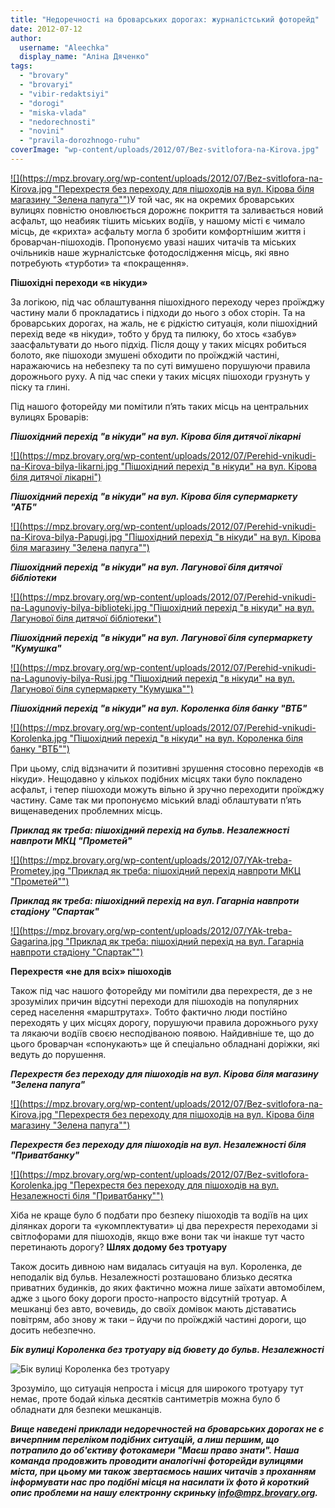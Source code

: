 ```yaml
---
title: "Недоречності на броварських дорогах: журналістський фоторейд"
date: 2012-07-12
author: 
  username: "Aleechka"
  display_name: "Аліна Дяченко"
tags: 
  - "brovary"
  - "brovaryi"
  - "vibir-redaktsiyi"
  - "dorogi"
  - "miska-vlada"
  - "nedorechnosti"
  - "novini"
  - "pravila-dorozhnogo-ruhu"
coverImage: "wp-content/uploads/2012/07/Bez-svitlofora-na-Kirova.jpg"
---
```


[![](https://mpz.brovary.org/wp-content/uploads/2012/07/Bez-svitlofora-na-Kirova.jpg "Перехрестя без переходу для пішоходів на вул. Кірова біля магазину "Зелена папуга"")](https://mpz.brovary.org/wp-content/uploads/2012/07/Bez-svitlofora-na-Kirova.jpg)У той час, як на окремих броварських вулицях повністю оновлюється дорожнє покриття та заливається новий асфальт, що неабияк тішить міських водіїв, у нашому місті є чимало місць, де «крихта» асфальту могла б зробити комфортнішим життя і броварчан-пішоходів. Пропонуємо увазі наших читачів та міських очільників наше журналістське фотодослідження місць, які явно потребують «турботи» та «покращення».

**Пішохідні переходи «в нікуди»**

За логікою, під час облаштування пішохідного переходу через проїжджу частину мали б прокладатись і підходи до нього з обох сторін. Та на броварських дорогах, на жаль, не є рідкістю ситуація, коли пішохідний перехід веде «в нікуди», тобто у бруд та пилюку, бо хтось «забув» заасфальтувати до нього підхід. Після дощу у таких місцях робиться болото, яке пішоходи змушені обходити по проїжджій частині, наражаючись на небезпеку та по суті вимушено порушуючи правила дорожнього руху. А під час спеки у таких місцях пішоходи грузнуть у піску та глині.

Під нашого фоторейду ми помітили п’ять таких місць на центральних вулицях Броварів:

_**Пішохідний перехід "в нікуди" на вул. Кірова біля дитячої лікарні**_

[![](https://mpz.brovary.org/wp-content/uploads/2012/07/Perehid-vnikudi-na-Kirova-bilya-likarni.jpg "Пішохідний перехід "в нікуди" на вул. Кірова біля дитячої лікарні")](https://mpz.brovary.org/wp-content/uploads/2012/07/Perehid-vnikudi-na-Kirova-bilya-likarni.jpg)

_**Пішохідний перехід "в нікуди" на вул. Кірова біля супермаркету "АТБ"**_

[![](https://mpz.brovary.org/wp-content/uploads/2012/07/Perehid-vnikudi-na-Kirova-bilya-Papugi.jpg "Пішохідний перехід "в нікуди" на вул. Кірова біля магазину "Зелена папуга"")](https://mpz.brovary.org/wp-content/uploads/2012/07/Perehid-vnikudi-na-Kirova-bilya-Papugi.jpg)

_**Пішохідний перехід "в нікуди" на вул. Лагунової біля дитячої бібліотеки**_

[![](https://mpz.brovary.org/wp-content/uploads/2012/07/Perehid-vnikudi-na-Lagunoviy-bilya-biblioteki.jpg "Пішохідний перехід "в нікуди" на вул. Лагунової біля дитячої бібліотеки")](https://mpz.brovary.org/wp-content/uploads/2012/07/Perehid-vnikudi-na-Lagunoviy-bilya-biblioteki.jpg)

_**Пішохідний перехід "в нікуди" на вул. Лагунової біля супермаркету "Кумушка"**_

[![](https://mpz.brovary.org/wp-content/uploads/2012/07/Perehid-vnikudi-na-Lagunoviy-bilya-Rusi.jpg "Пішохідний перехід "в нікуди" на вул. Лагунової біля супермаркету "Кумушка"")](https://mpz.brovary.org/wp-content/uploads/2012/07/Perehid-vnikudi-na-Lagunoviy-bilya-Rusi.jpg)

_**Пішохідний перехід "в нікуди" на вул. Короленка біля банку "ВТБ"**_

[![](https://mpz.brovary.org/wp-content/uploads/2012/07/Perehid-vnikudi-Korolenka.jpg "Пішохідний перехід "в нікуди" на вул. Короленка біля банку "ВТБ"")](https://mpz.brovary.org/wp-content/uploads/2012/07/Perehid-vnikudi-Korolenka.jpg)

При цьому, слід відзначити й позитивні зрушення стосовно переходів «в нікуди». Нещодавно у кількох подібних місцях таки було покладено асфальт, і тепер пішоходи можуть вільно й зручно переходити проїжджу частину. Саме так ми пропонуємо міський владі облаштувати п’ять вищенаведених проблемних місць.

_**Приклад як треба: пішохідний перехід на бульв. Незалежності навпроти МКЦ "Прометей"**_

[![](https://mpz.brovary.org/wp-content/uploads/2012/07/YAk-treba-Prometey.jpg "Приклад як треба: пішохідний перехід навпроти МКЦ "Прометей"")](https://mpz.brovary.org/wp-content/uploads/2012/07/YAk-treba-Prometey.jpg)

_**Приклад як треба: пішохідний перехід на вул. Гагарніа навпроти стадіону "Спартак"**_

[![](https://mpz.brovary.org/wp-content/uploads/2012/07/YAk-treba-Gagarina.jpg "Приклад як треба: пішохідний перехід на вул. Гагарніа навпроти стадіону "Спартак"")](https://mpz.brovary.org/wp-content/uploads/2012/07/YAk-treba-Gagarina.jpg)

**Перехрестя «не для всіх» пішоходів**

Також під час нашого фоторейду ми помітили два перехрестя, де з не зрозумілих причин відсутні переходи для пішоходів на популярних серед населення «марштрутах». Тобто фактично люди постійно переходять у цих місцях дорогу, порушуючи правила дорожнього руху та лякаючи водіїв своєю несподіваною появою. Найдивніше те, що до цього броварчан «спонукають» ще й спеціально обладнані доріжки, які ведуть до порушення.

_**Перехрестя без переходу для пішоходів на вул. Кірова біля магазину "Зелена папуга"**_

[![](https://mpz.brovary.org/wp-content/uploads/2012/07/Bez-svitlofora-na-Kirova.jpg "Перехрестя без переходу для пішоходів на вул. Кірова біля магазину "Зелена папуга"")](https://mpz.brovary.org/wp-content/uploads/2012/07/Bez-svitlofora-na-Kirova.jpg)

_**Перехрестя без переходу для пішоходів на вул. Незалежності біля "Приватбанку"**_

[![](https://mpz.brovary.org/wp-content/uploads/2012/07/Bez-svitlofora-Korolenka.jpg "Перехрестя без переходу для пішоходів на вул. Незалежності біля "Приватбанку"")](https://mpz.brovary.org/wp-content/uploads/2012/07/Bez-svitlofora-Korolenka.jpg)

Хіба не краще було б подбати про безпеку пішоходів та водіїв на цих ділянках дороги та «укомплектувати» ці два перехрестя переходами зі світлофорами для пішоходів, якщо вже вони так чи інакше тут часто перетинають дорогу? **Шлях додому без тротуару**

Також досить дивною нам видалась ситуація на вул. Короленка, де неподалік від бульв. Незалежності розташовано близько десятка приватних будинків, до яких фактично можна лише заїхати автомобілем, адже з цього боку дороги просто-напросто відсутній тротуар. А мешканці без авто, вочевидь, до своїх домівок мають діставатись повітрям, або знову ж таки – йдучи по проїжджій частині дороги, що досить небезпечно.

_**Бік вулиці Короленка без тротуару від бювету до бульв. Незалежності**_

![](https://mpz.brovary.org/wp-content/uploads/2012/07/Bez-trotuaru-Korolenka.jpg "Бік вулиці Короленка без тротуару")

Зрозуміло, що ситуація непроста і місця для широкого тротуару тут немає, проте бодай кілька десятків сантиметрів можна було б обладнати для безпеки мешканців.

_**Вище наведені приклади недоречностей на броварських дорогах не є вичерпним переліком подібних ситуацій, а лиш першим, що потрапило до об'єктиву фотокамери "Маєш право знати". Наша команда продовжить проводити аналогічні фоторейди вулицями міста, при цьому ми також звертаємось наших читачів з проханням інформувати нас про подібні місця на насилати їх фото й короткий опис проблеми на нашу електронну скриньку [info@mpz.brovary.org](mailto:info@mpz.brovary.org).**_
